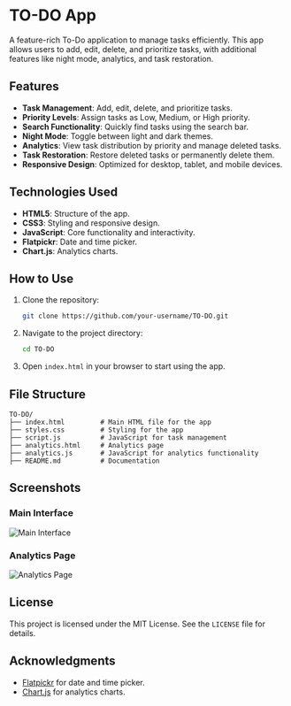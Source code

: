 # TO-DO App

A feature-rich To-Do application to manage tasks efficiently. This app allows users to add, edit, delete, and prioritize tasks, with additional features like night mode, analytics, and task restoration.

## Features

- **Task Management**: Add, edit, delete, and prioritize tasks.
- **Priority Levels**: Assign tasks as Low, Medium, or High priority.
- **Search Functionality**: Quickly find tasks using the search bar.
- **Night Mode**: Toggle between light and dark themes.
- **Analytics**: View task distribution by priority and manage deleted tasks.
- **Task Restoration**: Restore deleted tasks or permanently delete them.
- **Responsive Design**: Optimized for desktop, tablet, and mobile devices.

## Technologies Used

- **HTML5**: Structure of the app.
- **CSS3**: Styling and responsive design.
- **JavaScript**: Core functionality and interactivity.
- **Flatpickr**: Date and time picker.
- **Chart.js**: Analytics charts.

## How to Use

1. Clone the repository:
   ```bash
   git clone https://github.com/your-username/TO-DO.git
   ```
2. Navigate to the project directory:
   ```bash
   cd TO-DO
   ```
3. Open `index.html` in your browser to start using the app.

## File Structure

```
TO-DO/
├── index.html         # Main HTML file for the app
├── styles.css         # Styling for the app
├── script.js          # JavaScript for task management
├── analytics.html     # Analytics page
├── analytics.js       # JavaScript for analytics functionality
├── README.md          # Documentation
```

## Screenshots

### Main Interface
![Main Interface](https://via.placeholder.com/800x400?text=Main+Interface)

### Analytics Page
![Analytics Page](https://via.placeholder.com/800x400?text=Analytics+Page)

## License

This project is licensed under the MIT License. See the `LICENSE` file for details.

## Acknowledgments

- [Flatpickr](https://flatpickr.js.org/) for date and time picker.
- [Chart.js](https://www.chartjs.org/) for analytics charts.
